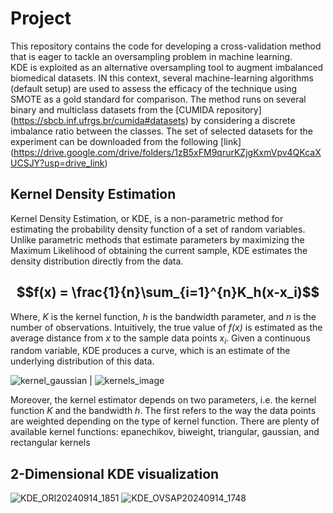 # Project
This repository contains the code for developing a cross-validation method that is eager to tackle an oversampling problem in machine learning.  
KDE is exploited as an alternative oversampling tool to augment imbalanced biomedical datasets. IN this context, several machine-learning algorithms (default setup) are used to assess the efficacy of the technique using SMOTE as a gold standard for comparison. 
The method runs on several binary and multiclass datasets from the [CUMIDA repository] (https://sbcb.inf.ufrgs.br/cumida#datasets) by considering a discrete imbalance ratio between the classes. The set of selected datasets for the experiment can be downloaded from the following [link] (https://drive.google.com/drive/folders/1zB5xFM9qrurKZjgKxmVpv4QKcaXUCSJY?usp=drive_link)


## Kernel Density Estimation
Kernel Density Estimation, or KDE, is a non-parametric method for estimating the probability density function of a set of random variables. Unlike parametric methods that estimate parameters by maximizing the Maximum Likelihood of obtaining the current sample, KDE estimates the density distribution directly from the data. 

## $$f(x) = \frac{1}{n}\sum_{i=1}^{n}K_h(x-x_i)$$

Where, $\mathit{K}$  is the kernel function, $\mathit{h}$  is the bandwidth parameter, and $\mathit{n}$  is the number of observations. Intuitively, the true value of $\mathit{f(x)}$ is estimated as the average distance from $\mathit{x}$  to the sample data points $x_i$.  Given a continuous random variable, KDE produces a curve, which is an estimate of the underlying distribution of this data.

![kernel_gaussian](https://github.com/user-attachments/assets/77c6285b-f25d-4ae9-97a4-e795ce9995d5) | ![kernels_image](https://github.com/user-attachments/assets/7a29f9bf-2a3f-49af-a738-f3d34c6f833f)




Moreover, the kernel estimator depends on two parameters, i.e. the kernel function $\mathit{K}$  and the bandwidth $\mathit{h}$.
The first refers to the way the data points are weighted depending on the type of kernel function. There are plenty of available kernel functions: epanechikov, biweight, triangular, gaussian, and rectangular kernels


## 2-Dimensional KDE visualization 



![KDE_ORI20240914_1851](https://github.com/user-attachments/assets/2cbfdb55-a1d8-454c-bf16-81d5d944fd6c)
![KDE_OVSAP20240914_1748](https://github.com/user-attachments/assets/69d0549a-3e32-465c-a618-09cf2345d46d)
